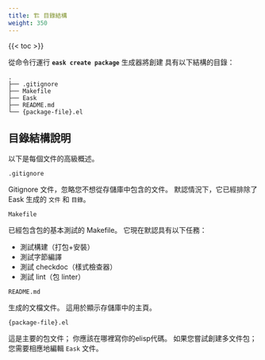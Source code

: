 ```yaml
---
title: 🏗️ 目錄結構
weight: 350
---
```


{{< toc >}}

從命令行運行 **`eask create package`** 生成器將創建
具有以下結構的目錄：

```
.
├── .gitignore
├── Makefile
├── Eask
├── README.md
└── {package-file}.el
```

## 目錄結構說明

以下是每個文件的高級概述。

`.gitignore`

Gitignore 文件，忽略您不想從存儲庫中包含的文件。 默認情況下，它已經排除了 Eask 生成的 `文件` 和 `目錄`。

`Makefile`

已經包含包的基本測試的 Makefile。 它現在默認具有以下任務：

* 測試構建（打包+安裝）
* 測試字節編譯
* 測試 checkdoc（樣式檢查器）
* 測試 lint（包 linter）

`README.md`

生成的文檔文件。 這用於顯示存儲庫中的主頁。

`{package-file}.el`

這是主要的包文件； 你應該在哪裡寫你的elisp代碼。 如果您嘗試創建多文件包； 您需要相應地編輯 `Eask` 文件。
